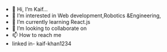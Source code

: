 - 👋 Hi, I’m Kaif...
- 👀 I’m interested in Web development,Robotics &Engineering,
- 🌱 I’m currently learning React.js
- 💞️ I’m looking to collaborate on  
- 📫 How to reach me
- linked in- kaif-khan1234

